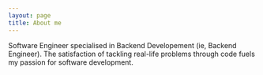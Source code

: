 ```yaml
---
layout: page
title: About me
---
```


Software Engineer specialised in Backend Developement (ie, Backend Engineer). The satisfaction of tackling real-life problems through code fuels my passion for software development.
